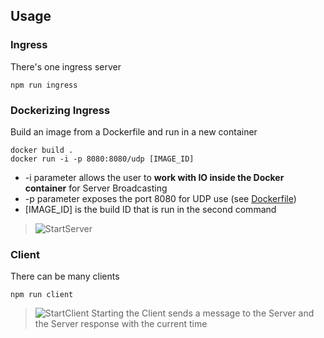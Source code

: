 ## Usage

### Ingress

There's one ingress server

```
npm run ingress
```

### Dockerizing Ingress

Build an image from a Dockerfile and run in a new container

```docker
docker build .
docker run -i -p 8080:8080/udp [IMAGE_ID]
```

- -i parameter allows the user to **work with IO inside the Docker container** for Server Broadcasting
- -p parameter exposes the port 8080 for UDP use (see [Dockerfile](./Dockerfile))
- [IMAGE_ID] is the build ID that is run in the second command

> ![StartServer](./Misc/StartServer.png)

### Client

There can be many clients

```
npm run client
```

> ![StartClient](./Misc/StartClient.png)
> Starting the Client sends a message to the Server and the Server response with the current time
